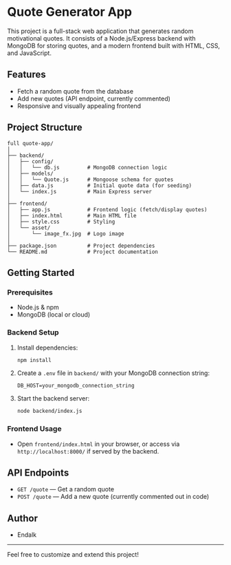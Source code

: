 # Quote Generator App

This project is a full-stack web application that generates random motivational quotes. It consists of a Node.js/Express backend with MongoDB for storing quotes, and a modern frontend built with HTML, CSS, and JavaScript.

## Features
- Fetch a random quote from the database
- Add new quotes (API endpoint, currently commented)
- Responsive and visually appealing frontend

## Project Structure

```
full quote-app/
│
├── backend/
│   ├── config/
│   │   └── db.js         # MongoDB connection logic
│   ├── models/
│   │   └── Quote.js      # Mongoose schema for quotes
│   ├── data.js           # Initial quote data (for seeding)
│   └── index.js          # Main Express server
│
├── frontend/
│   ├── app.js            # Frontend logic (fetch/display quotes)
│   ├── index.html        # Main HTML file
│   ├── style.css         # Styling
│   └── asset/
│       └── image_fx.jpg  # Logo image
│
├── package.json          # Project dependencies
└── README.md             # Project documentation
```

## Getting Started

### Prerequisites
- Node.js & npm
- MongoDB (local or cloud)

### Backend Setup
1. Install dependencies:
   ```sh
   npm install
   ```
2. Create a `.env` file in `backend/` with your MongoDB connection string:
   ```env
   DB_HOST=your_mongodb_connection_string
   ```
3. Start the backend server:
   ```sh
   node backend/index.js
   ```

### Frontend Usage
- Open `frontend/index.html` in your browser, or access via `http://localhost:8000/` if served by the backend.

## API Endpoints
- `GET /quote` — Get a random quote
- `POST /quote` — Add a new quote (currently commented out in code)

## Author
- Endalk

---

Feel free to customize and extend this project!
